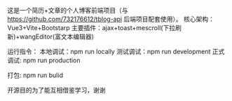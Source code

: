 <!--
 * @Author: FalseEndLess 732176612@qq.com
 * @Date: 2021-10-16 15:31:30
 * @LastEditors: FalseEndLess 732176612@qq.com
 * @LastEditTime: 2022-07-10 16:14:48
 * @FilePath: \tblog\README.md
 * @Description: 这是默认设置,请设置`customMade`, 打开koroFileHeader查看配置 进行设置: https://github.com/OBKoro1/koro1FileHeader/wiki/%E9%85%8D%E7%BD%AE
-->
这是一个简历+文章的个人博客前端项目（与 https://github.com/732176612/tblog-api 后端项目配套使用）。
核心架构：Vue3+Vite+Bootstarp
主要插件：ajax+toast+mescroll(下拉刷新)+wangEditor(富文本编辑器)

运行指令：
本地调试：npm run locally
测试调试：npm run development
正式调试: npm run production

打包:
npm run bulid

开源目的为了能互相借鉴学习，谢谢